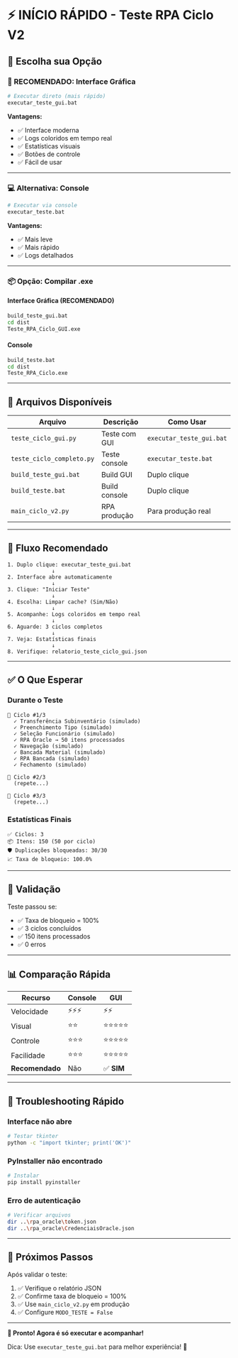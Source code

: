 # ⚡ INÍCIO RÁPIDO - Teste RPA Ciclo V2

## 🎯 Escolha sua Opção

### 🎨 RECOMENDADO: Interface Gráfica

```bash
# Executar direto (mais rápido)
executar_teste_gui.bat
```

**Vantagens:**
- ✅ Interface moderna
- ✅ Logs coloridos em tempo real
- ✅ Estatísticas visuais
- ✅ Botões de controle
- ✅ Fácil de usar

---

### 💻 Alternativa: Console

```bash
# Executar via console
executar_teste.bat
```

**Vantagens:**
- ✅ Mais leve
- ✅ Mais rápido
- ✅ Logs detalhados

---

### 📦 Opção: Compilar .exe

#### Interface Gráfica (RECOMENDADO)
```bash
build_teste_gui.bat
cd dist
Teste_RPA_Ciclo_GUI.exe
```

#### Console
```bash
build_teste.bat
cd dist
Teste_RPA_Ciclo.exe
```

---

## 📂 Arquivos Disponíveis

| Arquivo | Descrição | Como Usar |
|---------|-----------|-----------|
| `teste_ciclo_gui.py` | Teste com GUI | `executar_teste_gui.bat` |
| `teste_ciclo_completo.py` | Teste console | `executar_teste.bat` |
| `build_teste_gui.bat` | Build GUI | Duplo clique |
| `build_teste.bat` | Build console | Duplo clique |
| `main_ciclo_v2.py` | RPA produção | Para produção real |

---

## 🚀 Fluxo Recomendado

```
1. Duplo clique: executar_teste_gui.bat
              ↓
2. Interface abre automaticamente
              ↓
3. Clique: "Iniciar Teste"
              ↓
4. Escolha: Limpar cache? (Sim/Não)
              ↓
5. Acompanhe: Logs coloridos em tempo real
              ↓
6. Aguarde: 3 ciclos completos
              ↓
7. Veja: Estatísticas finais
              ↓
8. Verifique: relatorio_teste_ciclo_gui.json
```

---

## ✅ O Que Esperar

### Durante o Teste

```
🔄 Ciclo #1/3
  ✓ Transferência Subinventário (simulado)
  ✓ Preenchimento Tipo (simulado)
  ✓ Seleção Funcionário (simulado)
  ✓ RPA Oracle → 50 itens processados
  ✓ Navegação (simulado)
  ✓ Bancada Material (simulado)
  ✓ RPA Bancada (simulado)
  ✓ Fechamento (simulado)

🔄 Ciclo #2/3
  (repete...)

🔄 Ciclo #3/3
  (repete...)
```

### Estatísticas Finais

```
✅ Ciclos: 3
📦 Itens: 150 (50 por ciclo)
🛡️ Duplicações bloqueadas: 30/30
📈 Taxa de bloqueio: 100.0%
```

---

## 🎯 Validação

Teste passou se:
- ✅ Taxa de bloqueio = 100%
- ✅ 3 ciclos concluídos
- ✅ 150 itens processados
- ✅ 0 erros

---

## 📊 Comparação Rápida

| Recurso | Console | GUI |
|---------|---------|-----|
| Velocidade | ⚡⚡⚡ | ⚡⚡ |
| Visual | ⭐⭐ | ⭐⭐⭐⭐⭐ |
| Controle | ⭐⭐⭐ | ⭐⭐⭐⭐⭐ |
| Facilidade | ⭐⭐⭐ | ⭐⭐⭐⭐⭐ |
| **Recomendado** | Não | ✅ **SIM** |

---

## 🔧 Troubleshooting Rápido

### Interface não abre
```bash
# Testar tkinter
python -c "import tkinter; print('OK')"
```

### PyInstaller não encontrado
```bash
# Instalar
pip install pyinstaller
```

### Erro de autenticação
```bash
# Verificar arquivos
dir ..\rpa_oracle\token.json
dir ..\rpa_oracle\CredenciaisOracle.json
```

---

## 📝 Próximos Passos

Após validar o teste:

1. ✅ Verifique o relatório JSON
2. ✅ Confirme taxa de bloqueio = 100%
3. ✅ Use `main_ciclo_v2.py` em produção
4. ✅ Configure `MODO_TESTE = False`

---

**🎉 Pronto! Agora é só executar e acompanhar!**

Dica: Use `executar_teste_gui.bat` para melhor experiência! 🎨
